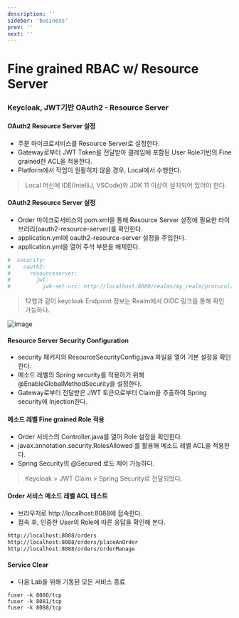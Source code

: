 ```yaml
---
description: ''
sidebar: 'business'
prev: ''
next: ''
---
```


# Fine grained RBAC w/ Resource Server

### Keycloak, JWT기반 OAuth2 - Resource Server

#### OAuth2 Resource Server 설정
- 주문 마이크로서비스를 Resource Server로 설정한다.
- Gateway로부터 JWT Token을 전달받아 클레임에 포함된 User Role기반의 Fine grained한 ACL을 적용한다.
- Platform에서 작업이 원활히지 않을 경우, Local에서 수행한다.
> Local 머신에 IDE(IntelliJ, VSCode)와 JDK 11 이상이 설치되어 있어야 한다. 


#### OAuth2 Resource Server 설정

- Order 마이크로서비스의 pom.xml을 통해 Resource Server 설정에 필요한 라이브러리(oauth2-resource-server)를 확인한다.
- application.yml에 oauth2-resource-server 설정을 주입한다.
- application.yml을 열어 주석 부분을 해제한다.
```yaml
#  security:
#    oauth2:
#      resourceserver:
#        jwt:
#          jwk-set-uri: http://localhost:8080/realms/my_realm/protocol/openid-connect/certs
```
> 12행과 같이 keycloak Endpoint 정보는 Realm에서 OIDC 링크를 통해 확인 가능하다.

![image](https://user-images.githubusercontent.com/35618409/156495160-c1dba952-ad18-45d8-b170-e2cfe377887d.png)


#### Resource Server Security Configuration 
- security 패키지의 ResourceSecurityConfig.java 파일을 열어 기본 설정을 확인한다.
- 메소드 레벨의 Spring security를 적용하기 위해 @EnableGlobalMethodSecurity을 설정한다.
- Gateway로부터 전달받은 JWT 토큰으로부터 Claim을 추출하여 Spring security에 Injection한다.


#### 메소드 레벨 Fine grained Role 적용
- Order 서비스의 Controller.java를 열어 Role 설정을 확인한다.
- javax.annotation.security.RolesAllowed 를 활용해 메소드 레벨 ACL을 적용한다.
- Spring Security의 @Secured 로도 제어 가능하다.
> Keycloak > JWT Claim > Spring Security로 전달되었다.


#### Order 서비스 메소드 레벨 ACL 테스트
- 브라우저로 http://localhost:8088에 접속한다.
- 접속 후, 인증한 User의 Role에 따른 응답을 확인해 본다.
```sh
http://localhost:8088/orders
http://localhost:8088/orders/placeAnOrder
http://localhost:8088/orders/orderManage
```
#### Service Clear
- 다음 Lab을 위해 기동된 모든 서비스 종료

```
fuser -k 8080/tcp
fuser -k 8081/tcp
fuser -k 8088/tcp
```

